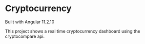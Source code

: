 # Cryptocurrency

Built with Angular 11.2.10

This project shows a real time cryptocurrency dashboard using the cryptocompare api.
